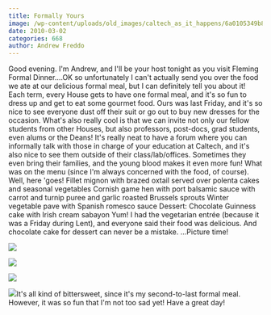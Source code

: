 ```yaml
---
title: Formally Yours
image: /wp-content/uploads/old_images/caltech_as_it_happens/6a0105349b8251970b0120a8e971aa970b.jpg
date: 2010-03-02
categories: 668
author: Andrew Freddo
---
```


Good evening. I'm Andrew, and I'll be your host tonight as you visit Fleming Formal Dinner....OK so unfortunately I can't actually send you over the food we ate at our delicious formal meal, but I can definitely tell you about it! Each term, every House gets to have one formal meal, and it's so fun to dress up and get to eat some gourmet food. Ours was last Friday, and it's so nice to see everyone dust off their suit or go out to buy new dresses for the occasion. What's also really cool is that we can invite not only our fellow students from other Houses, but also professors, post-docs, grad students, even alums or the Deans! It's really neat to have a forum where you can informally talk with those in charge of your education at Caltech, and it's also nice to see them outside of their class/lab/offices. Sometimes they even bring their families, and the young blood makes it even more fun!
What was on the menu (since I'm always concerned with the food, of course). Well, here 'goes!
Fillet mignon with brazed oxtail served over polenta cakes and seasonal vegetables
Cornish game hen with port balsamic sauce with carrot and turnip puree and garlic roasted Brussels sprouts
Winter vegetable pave with Spanish romesco sauce
Dessert: Chocolate Guinness cake with Irish cream sabayon
Yum! I had the vegetarian entrée (because it was a Friday during Lent), and everyone said their food was delicious. And chocolate cake for dessert can never be a mistake. ...Picture time!


![](/old_images/caltech_as_it_happens/6a0105349b8251970b01310f50425d970c.jpg)

![](/old_images/caltech_as_it_happens/6a0105349b8251970b01310f5043d8970c.jpg)

![](/old_images/caltech_as_it_happens/6a0105349b8251970b01310f50462f970c.jpg)

![](/old_images/caltech_as_it_happens/6a0105349b8251970b01310f50498e970c.jpg)It's all kind of bittersweet, since it's my second-to-last formal meal. However, it was so fun that I'm not too sad yet! Have a great day!
